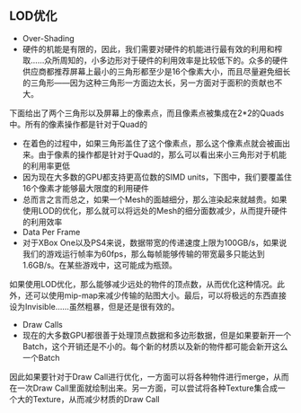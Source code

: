 ## LOD优化
- Over-Shading
- 硬件的机能是有限的，因此，我们需要对硬件的机能进行最有效的利用和榨取……众所周知的，小多边形对于硬件的利用效率是比较低下的。众多的硬件供应商都推荐屏幕上最小的三角形都至少是16个像素大小，而且尽量避免细长的三角形——因为这种三角形一方面边太长，另一方面对于面积的贡献也不大。

下面给出了两个三角形以及屏幕上的像素点，而且像素点被集成在2*2的Quads中。所有的像素操作都是针对于Quad的
- 在着色的过程中，如果三角形盖住了这个像素点，那么这个像素点就会被画出来。由于像素的操作都是针对于Quad的，那么可以看出来小三角形对于机能的利用率更低
- 因为现在大多数的GPU都支持更高位数的SIMD units，下图中，我们要覆盖住16个像素才能够最大限度的利用硬件
- 总而言之言而总之，如果一个Mesh的面越细分，那么渲染起来就越贵。如果使用LOD的优化，那么就可以将远处的Mesh的细分面数减少，从而提升硬件的利用效率
- Data Per Frame
- 对于XBox One以及PS4来说，数据带宽的传递速度上限为100GB/s，如果说我们的游戏运行帧率为60fps，那么每帧能够传输的带宽最多只能达到1.6GB/s。在某些游戏中，这可能成为瓶颈。

如果使用LOD优化，那么能够减少远处的物件的顶点数，从而优化这种情况。此外，还可以使用mip-map来减少传输的贴图大小。最后，可以将极远的东西直接设为Invisible……虽然粗暴，但是还是很有效的。


- Draw Calls
- 现在的大多数GPU都很善于处理顶点数据和多边形数据，但是如果要新开一个Batch，这个开销还是不小的。每个新的材质以及新的物件都可能会新开这么一个Batch

因此如果要针对于Draw Call进行优化，一方面可以将各种物件进行merge，从而在一次Draw Call里面就绘制出来。另一方面，可以尝试将各种Texture集合成一个大的Texture，从而减少材质的Draw Call
